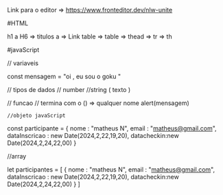 Link para o editor => https://www.fronteditor.dev/nlw-unite

#HTML

h1 a H6 => titulos
a => Link
table => table => thead => tr => th

#javaScript 

// variaveis

const mensagem = "oi , eu sou o goku "

// tipos de dados
  // number
  //string ( texto )

// funcao
 // termina com o () => qualquer nome 
    alert(mensagem)


    //objeto javaScript
const participante = {
nome : "matheus N",
email : "matheus@gmail.com",
dataInscricao : new Date(2024,2,22,19,20),
datacheckin:new Date(2024,2,24,22,00)
}


//array

let participantes = [
  {
    nome : "matheus N",
    email : "matheus@gmail.com",
    dataInscricao : new Date(2024,2,22,19,20),
    datacheckin:new Date(2024,2,24,22,00) 
  }
]